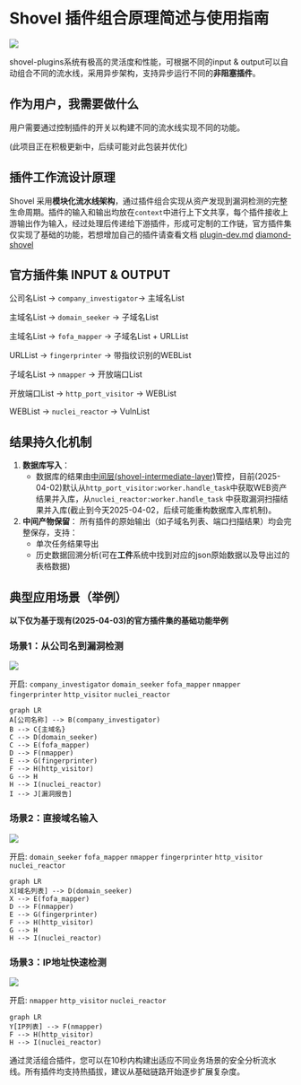 # Shovel 插件组合原理简述与使用指南

![](../img/2025-04-03-14-46-35.png)

shovel-plugins系统有极高的灵活度和性能，可根据不同的input & output可以自动组合不同的流水线，采用异步架构，支持异步运行不同的**非阻塞插件**。

## 作为用户，我需要做什么

用户需要通过控制插件的开关以构建不同的流水线实现不同的功能。

(此项目正在积极更新中，后续可能对此包装并优化)

## 插件工作流设计原理

Shovel 采用**模块化流水线架构**，通过插件组合实现从资产发现到漏洞检测的完整生命周期。插件的输入和输出均放在`context`中进行上下文共享，每个插件接收上游输出作为输入，经过处理后传递给下游插件，形成可定制的工作链，官方插件集仅实现了基础的功能，若想增加自己的插件请查看文档 [plugin-dev.md](https://github.com/diamond-shovel/diamond-shovel/blob/main/docs/plugin-dev.md) [diamond-shovel](https://github.com/diamond-shovel/diamond-shovel)

## 官方插件集 INPUT & OUTPUT

公司名List -> `company_investigator`-> 主域名List

主域名List -> `domain_seeker`  -> 子域名List

主域名List -> `fofa_mapper` -> 子域名List + URLList

URLList -> `fingerprinter` -> 带指纹识别的WEBList

子域名List -> `nmapper` -> 开放端口List

开放端口List -> `http_port_visitor` -> WEBList

WEBList -> `nuclei_reactor` -> VulnList

## 结果持久化机制

1. **数据库写入**：
   - 数据库的结果由[中间层(shovel-intermediate-layer)](https://diamond-shovel.github.io/shovel-wiki/#/README?id=%f0%9f%93%95-%e9%a1%b9%e7%9b%ae%e7%bb%93%e6%9e%84)管控，目前(2025-04-02)默认从`http_port_visitor:worker.handle_task`中获取WEB资产结果并入库，从`nuclei_reactor:worker.handle_task` 中获取漏洞扫描结果并入库(截止到今天2025-04-02，后续可能重构数据库入库机制)。
2. **中间产物保留**：
所有插件的原始输出（如子域名列表、端口扫描结果）均会完整保存，支持：
   - 单次任务结果导出
   - 历史数据回溯分析(可在**工件**系统中找到对应的json原始数据以及导出过的表格数据)

## 典型应用场景（举例）

**以下仅为基于现有(2025-04-03)的官方插件集的基础功能举例**

### 场景1：从公司名到漏洞检测

![](../img/2025-04-03-14-49-00.png)

开启: `company_investigator` `domain_seeker` `fofa_mapper` `nmapper` `fingerprinter` `http_visitor` `nuclei_reactor`

```mermaid
graph LR
A[公司名称] --> B(company_investigator)
B --> C{主域名}
C --> D(domain_seeker)
C --> E(fofa_mapper)
D --> F(nmapper)
E --> G(fingerprinter)
F --> H(http_visitor)
G --> H
H --> I(nuclei_reactor)
I --> J[漏洞报告]
```

### 场景2：直接域名输入

![](../img/2025-04-03-14-50-31.png)

开启: `domain_seeker` `fofa_mapper` `nmapper` `fingerprinter` `http_visitor` `nuclei_reactor`

```mermaid
graph LR
X[域名列表] --> D(domain_seeker)
X --> E(fofa_mapper)
D --> F(nmapper)
E --> G(fingerprinter)
F --> H(http_visitor)
G --> H
H --> I(nuclei_reactor)
```

### 场景3：IP地址快速检测

![](../img/2025-04-03-14-51-07.png)

开启: `nmapper` `http_visitor` `nuclei_reactor`

```mermaid
graph LR
Y[IP列表] --> F(nmapper)
F --> H(http_visitor)
H --> I(nuclei_reactor)
```

通过灵活组合插件，您可以在10秒内构建出适应不同业务场景的安全分析流水线。所有插件均支持热插拔，建议从基础链路开始逐步扩展复杂度。
